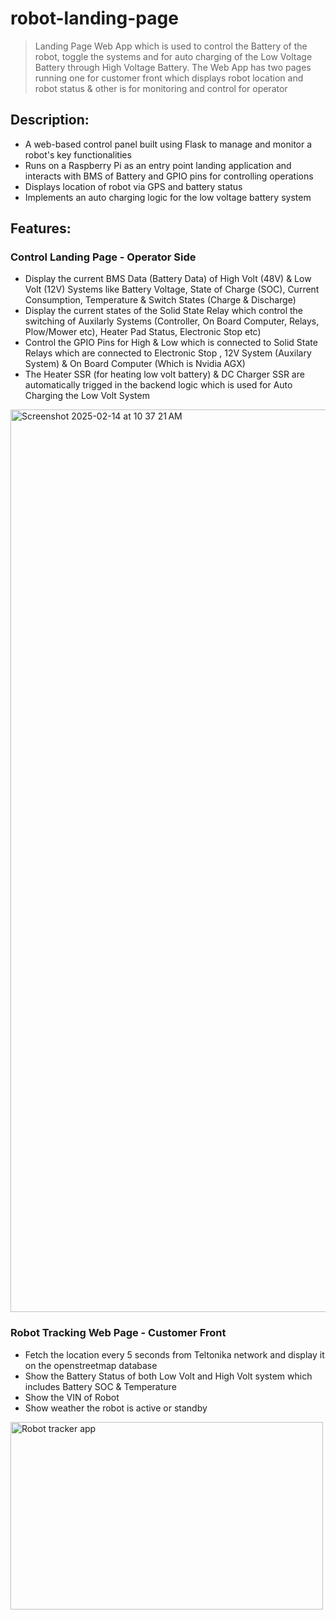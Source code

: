 # robot-landing-page
> Landing Page Web App which is used to control the Battery of the robot, toggle the systems and for auto charging of the Low Voltage Battery through High Voltage Battery.
> The Web App has two pages running one for customer front which displays robot location and robot status & other is for monitoring and control for operator

## Description:
- A web-based control panel built using Flask to manage and monitor a robot's key functionalities
- Runs on a Raspberry Pi as an entry point landing application and interacts with BMS of Battery and GPIO pins for controlling operations
- Displays location of robot via GPS and battery status
- Implements an auto charging logic for the low voltage battery system

## Features:
### Control Landing Page - Operator Side
- Display the current BMS Data (Battery Data) of High Volt (48V) & Low Volt (12V) Systems like Battery Voltage, State of Charge (SOC), Current Consumption, Temperature & Switch States (Charge & Discharge)
- Display the current states of the Solid State Relay which control the switching of Auxilarly Systems (Controller, On Board Computer, Relays, Plow/Mower etc), Heater Pad Status, Electronic Stop etc)
- Control the GPIO Pins for High & Low which is connected to Solid State Relays which are connected to Electronic Stop , 12V System (Auxilary System) & On Board Computer (Which is Nvidia AGX)
- The Heater SSR (for heating low volt battery) & DC Charger SSR are automatically trigged in the backend logic which is used for Auto Charging the Low Volt System

<img width="1444" alt="Screenshot 2025-02-14 at 10 37 21 AM" src="https://github.com/user-attachments/assets/191b06db-235a-49a5-b9f4-e77a21903d99" />



### Robot Tracking Web Page - Customer Front
- Fetch the location every 5 seconds from Teltonika network and display it on the openstreetmap database
- Show the Battery Status of both Low Volt and High Volt system which includes Battery SOC & Temperature
- Show the VIN of Robot
- Show weather the robot is active or standby

<img src="https://github.com/user-attachments/assets/06a4bd0b-3bc2-4504-8f77-89f9236f782f" alt="Robot tracker app" width="500" height="300"/>



